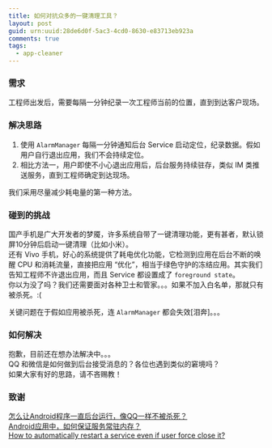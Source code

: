 ```yaml
---
title: 如何对抗众多的一键清理工具？
layout: post
guid: urn:uuid:28de6d0f-5ac3-4cd0-8630-e83713eb923a
comments: true
tags:
  - app-cleaner
---
```


### 需求
工程师出发后，需要每隔一分钟纪录一次工程师当前的位置，直到到达客户现场。

### 解决思路
1. 使用 `AlarmManager` 每隔一分钟通知后台 Service 启动定位，纪录数据。假如用户自行退出应用，我们不会持续定位。
2. 相比方法一，用户即使不小心退出应用后，后台服务持续驻存，类似 IM 类推送服务，直到工程师确定到达现场。

我们采用尽量减少耗电量的第一种方法。

### 碰到的挑战
国产手机是广大开发者的梦魇，许多系统自带了一键清理功能，更有甚者，默认锁屏10分钟后启动一键清理（比如小米）。  
还有 Vivo 手机，好心的系统提供了耗电优化功能，它检测到应用在后台不断的唤醒 CPU 和消耗流量，直接把应用 “优化”，相当于绿色守护的冻结应用。其实我们告知工程师不许退出应用，而且 Service 都设置成了 `foreground state`。  
你以为没了吗？我们还需要面对各种卫士和管家。。。如果不加入白名单，那就只有被杀死。:(

关键问题在于假如应用被杀死，连 `AlarmManager` 都会失效[泪奔]。。。

### 如何解决
抱歉，目前还在想办法解决中。。。  
QQ 和微信是如何做到后台接受消息的？各位也遇到类似的窘境吗？  
如果大家有好的思路，请不吝赐教！

### 致谢
[怎么让Android程序一直后台运行，像QQ一样不被杀死？](https://www.zhihu.com/question/29826231)  
[Android应用中，如何保证服务常驻内存？](https://github.com/android-cn/android-discuss/issues/49)  
[How to automatically restart a service even if user force close it?](http://stackoverflow.com/questions/21550204/how-to-automatically-restart-a-service-even-if-user-force-close-it)
